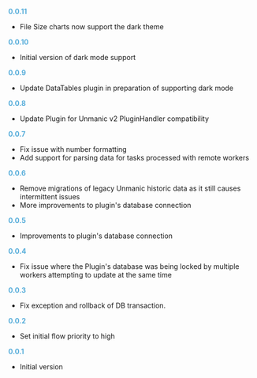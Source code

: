 **<span style="color:#56adda">0.0.11</span>**
- File Size charts now support the dark theme

**<span style="color:#56adda">0.0.10</span>**
- Initial version of dark mode support

**<span style="color:#56adda">0.0.9</span>**
- Update DataTables plugin in preparation of supporting dark mode

**<span style="color:#56adda">0.0.8</span>**
- Update Plugin for Unmanic v2 PluginHandler compatibility

**<span style="color:#56adda">0.0.7</span>**
- Fix issue with number formatting
- Add support for parsing data for tasks processed with remote workers

**<span style="color:#56adda">0.0.6</span>**
- Remove migrations of legacy Unmanic historic data as it still causes intermittent issues
- More improvements to plugin's database connection

**<span style="color:#56adda">0.0.5</span>**
- Improvements to plugin's database connection

**<span style="color:#56adda">0.0.4</span>**
- Fix issue where the Plugin's database was being locked by multiple workers attempting to update at the same time

**<span style="color:#56adda">0.0.3</span>**
- Fix exception and rollback of DB transaction.

**<span style="color:#56adda">0.0.2</span>**
- Set initial flow priority to high

**<span style="color:#56adda">0.0.1</span>**
- Initial version

